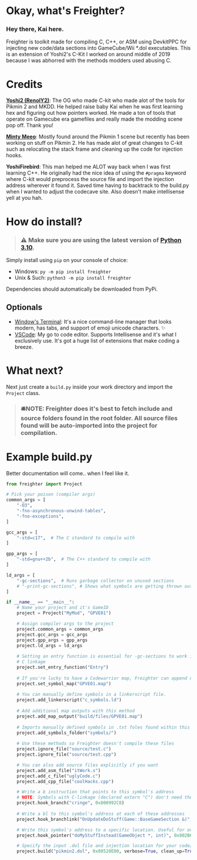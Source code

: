# Okay, what's Freighter?
### Hey there, Kai here.
Freighter is toolkit made for compiling C, C++, or ASM using DevkitPPC for injecting new code/data sections into GameCube/Wii \*.dol executables. This is an extension of Yoshi2's C-Kit I worked on around middle of 2019 because I was abhorred with the methods modders used abusing C.
# Credits
 **[Yoshi2 (RenolY2)](https://github.com/RenolY2)**: The OG who made C-kit who made alot of the tools for Pikmin 2 and MKDD. He helped raise baby Kai when he was first learning hex and figuring out how pointers worked. He made a ton of tools that operate on Gamecube era gamefiles and really made the modding scene pop off. Thank you!

**[Minty Meeo](https://github.com/Minty-Meeo)**: Mostly found around the Pikmin 1 scene but recently has been working on stuff on Pikmin 2. He has made alot of great changes to C-kit such as relocating the stack frame and cleaning up the code for injection hooks.

**YoshiFirebird**: This man helped me ALOT way back when I was first learning C++. He originally had the nice idea of using the `#pragma` keyword where C-kit would preprocess the source file and import the injection address wherever it found it. Saved time having to backtrack to the build.py when I wanted to adjust the codecave site. Also doesn't make intellisense yell at you hah.
# How do install?
> ### ⚠️  **Make sure you are using the latest version of [Python 3.10](https://www.python.org/downloads/).**

Simply install using `pip` on your console of choice:
* Windows: `py -m pip install freighter`
* Unix & Such: `python3 -m pip install freighter`

Dependencies should automatically be downloaded from PyPi.
## Optionals
* [Window's Terminal](https://github.com/microsoft/terminal): It's a nice command-line manager that looks modern, has tabs, and support of emoji unicode characters. ✨ 
* [VSCode](https://code.visualstudio.com/): My go to code editor. Supports Intellisense and it's what I exclusively use. It's got a huge list of extensions that make coding a breeze.

# What next?
Next just create a `build.py` inside your work directory and import the `Project` class. 

> ### 🛎️**NOTE:  Freighter does it's best to fetch include and source folders found in the root folder. All source files found will be auto-imported into the project for compilation.**

# Example build.py 
Better documentation will come.. when I feel like it.
```py
from freighter import Project

# Pick your poison (compiler args)
common_args = [
    "-O3",
    "-fno-asynchronous-unwind-tables",
    "-fno-exceptions",
]

gcc_args = [
    "-std=c17",  # The C standard to compile with
]

gpp_args = [
    "-std=gnu++2b",  # The C++ standard to compile with
]

ld_args = [
    "-gc-sections",  # Runs garbage collector on unused sections
    # "-print-gc-sections", # Shows what symbols are getting thrown out
]

if __name__ == "__main__":
    # Name your project and it's GameID
    project = Project("MyMod", "GPVE01") 

    # Assign compiler args to the project
    project.common_args = common_args
    project.gcc_args = gcc_args
    project.gpp_args = gpp_args
    project.ld_args = ld_args
    
    # Setting an entry function is essential for -gc-sections to work it's magic. Make sure this function has 
    # C linkage
    project.set_entry_function("Entry")
    
    # If you're lucky to have a Codewarrior map, Freighter can append new symbols for debugging in Dolphin
    project.set_symbol_map("GPVE01.map") 
    
    # You can manually define symbols in a linkerscript file.
    project.add_linkerscript("c_symbols.ld")
    
    # Add additional map outputs with this method
    project.add_map_output("build/files/GPVE01.map")
    
    # Imports manually defined symbols in .txt foles found within this folder  
    project.add_symbols_folder("symbols/")
    
    # Use these methods so Freighter doesn't compile these files
    project.ignore_file("source/test.c")
    project.ignore_file("source/test.cpp")

    # You can also add source files explicitly if you want
    project.add_asm_file("itWork.s")
    project.add_c_file("uglyCode.c")
    project.add_cpp_file("coolHacks.cpp")

    # Write a b instruction that points to this symbol's address
    # NOTE: Symbols with C-linkage (declared extern "C") don't need their parameters within ()
    project.hook_branch("cringe", 0x800992C8)
    
    # Write a bl to this symbol's address at each of these addresses
    project.hook_branchlink("OnUpdateDoStuff(Game::BaseGameSection &)", 0x80102040, 0x8036D7E8, 0x80387F74)

    # Write this symbol's address to a specific location. Useful for overriding vtable pointers. 
    project.hook_pointer("doMyStuffInstead(GameObject *, int)", 0x802B6708)

    # Specify the input .dol file and injection location for your code/data
    project.build("pikmin2.dol", 0x80520E00, verbose=True, clean_up=True)
```
